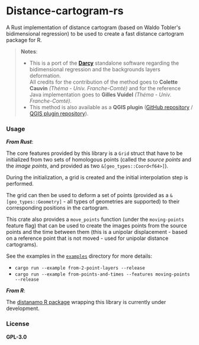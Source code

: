 # Distance-cartogram-rs

A Rust implementation of distance cartogram (based on Waldo Tobler's bidimensional regression) to be used to create a fast distance cartogram package for R.


> **Notes**:
> - This is a port of the **[Darcy](https://thema.univ-fcomte.fr/productions/software/darcy/)** standalone software regarding the bidimensional regression and the backgrounds layers deformation.  
All credits for the contribution of the method goes to **Colette Cauvin** *(Théma - Univ. Franche-Comté)* and for the reference Java implementation goes to **Gilles Vuidel** *(Théma - Univ. Franche-Comté)*.
> - This method is also available as a **QGIS plugin** ([GitHub repository](https://github.com/mthh/QgisDistanceCartogramPlugin) / [QGIS plugin repository](https://plugins.qgis.org/plugins/dist_cartogram/)).

### Usage

_**From Rust**_:

The core features provided by this library is a `Grid` struct that have to be initialized from two sets of homologous
points (called the *source points* and the *image points*, and provided as two `&[geo_types::Coord<f64>]`).

During the initialization, a grid is created and the initial interpolation step is performed.

The grid can then be used to deform a set of points (provided as a `&[geo_types::Geometry]` - all types of geometries
are supported) to their corresponding positions in the cartogram.

This crate also provides a `move_points` function (under the `moving-points` feature flag) that can be used to create
the images points
from the source points and the time between them (this is a unipolar displacement - based on a reference point that is
not moved - used for unipolar distance cartograms).

See the examples in the [`examples`](./examples) directory for more details:

- `cargo run --example from-2-point-layers --release`
- `cargo run --example from-points-and-times --features moving-points --release`

_**From R**_:

The [distanamo R package](https://github.com/riatelab/distanamo) wrapping this library is currently under development.

### License

**GPL-3.0**
